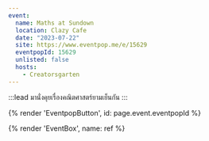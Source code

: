 ```yaml
---
event:
  name: Maths at Sundown
  location: Clazy Cafe
  date: "2023-07-22"
  site: https://www.eventpop.me/e/15629
  eventpopId: 15629
  unlisted: false
  hosts:
    - Creatorsgarten
---
```


:::lead
มานั่งคุยเรื่องคณิตศาสตร์ยามเย็นกัน
:::

{% render 'EventpopButton', id: page.event.eventpopId %}

{% render 'EventBox', name: ref %}
